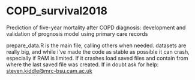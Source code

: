 # COPD_survival2018
Prediction of five-year mortality after COPD diagnosis: development and validation of prognosis model using primary care records

prepare_data.R is the main file, calling others when needed. datasets are really big, and while i've made the code as stable as possible it can crash, especially if RAM is limited. If it crashes load saved files and contain from where the last saved file was created. If in doubt ask for help: steven.kiddle@mrc-bsu.cam.ac.uk
